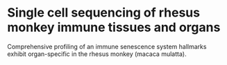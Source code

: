 # Single cell sequencing of rhesus monkey immune tissues and organs
Comprehensive profiling of an immune senescence system hallmarks exhibit organ-specific in the rhesus monkey (macaca mulatta).
